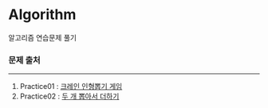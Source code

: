 # Algorithm
알고리즘 연습문제 풀기


### 문제 출처
---
1. Practice01 : [크레인 인형뽑기 게임](https://programmers.co.kr/learn/courses/30/lessons/64061)
2. Practice02 : [두 개 뽑아서 더하기](https://programmers.co.kr/learn/courses/30/lessons/68644)
